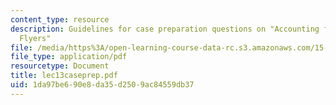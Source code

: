 ```yaml
---
content_type: resource
description: Guidelines for case preparation questions on "Accounting for Frequent
  Flyers"
file: /media/https%3A/open-learning-course-data-rc.s3.amazonaws.com/15-514-financial-and-managerial-accounting-summer-2003/1da97be690e8da35d2509ac84559db37_lec13caseprep.pdf
file_type: application/pdf
resourcetype: Document
title: lec13caseprep.pdf
uid: 1da97be6-90e8-da35-d250-9ac84559db37
---
```

